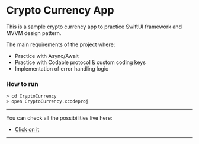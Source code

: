 # Crypto Currency App

This is a sample crypto currency app to practice SwiftUI framework and MVVM design pattern. 

The main requirements of the project where: 

- Practice with Async/Await
- Practice with Codable protocol & custom coding keys
- Implementation of error handling logic

### How to run

```
> cd CryptoCurrency
> open CryptoCurrency.xcodeproj
```

***
You can check all the possibilities live here:

- [Click on it](https://appetize.io/app/3qlvkhgsxy5niuaps6bwmlodhi)
***
